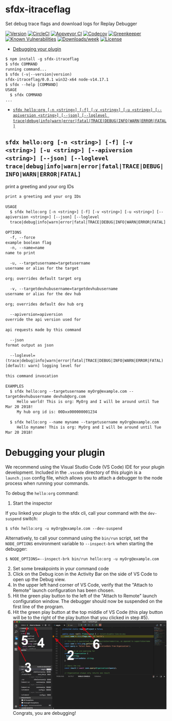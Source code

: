 sfdx-itraceflag
===============

Set debug trace flags and download logs for Replay Debugger

[![Version](https://img.shields.io/npm/v/sfdx-itraceflag.svg)](https://npmjs.org/package/sfdx-itraceflag)
[![CircleCI](https://circleci.com/gh/Isai-ds/sfdx-itraceflag/tree/master.svg?style=shield)](https://circleci.com/gh/Isai-ds/sfdx-itraceflag/tree/master)
[![Appveyor CI](https://ci.appveyor.com/api/projects/status/github/Isai-ds/sfdx-itraceflag?branch=master&svg=true)](https://ci.appveyor.com/project/heroku/sfdx-itraceflag/branch/master)
[![Codecov](https://codecov.io/gh/Isai-ds/sfdx-itraceflag/branch/master/graph/badge.svg)](https://codecov.io/gh/Isai-ds/sfdx-itraceflag)
[![Greenkeeper](https://badges.greenkeeper.io/Isai-ds/sfdx-itraceflag.svg)](https://greenkeeper.io/)
[![Known Vulnerabilities](https://snyk.io/test/github/Isai-ds/sfdx-itraceflag/badge.svg)](https://snyk.io/test/github/Isai-ds/sfdx-itraceflag)
[![Downloads/week](https://img.shields.io/npm/dw/sfdx-itraceflag.svg)](https://npmjs.org/package/sfdx-itraceflag)
[![License](https://img.shields.io/npm/l/sfdx-itraceflag.svg)](https://github.com/Isai-ds/sfdx-itraceflag/blob/master/package.json)

<!-- toc -->
* [Debugging your plugin](#debugging-your-plugin)
<!-- tocstop -->
<!-- install -->
<!-- usage -->
```sh-session
$ npm install -g sfdx-itraceflag
$ sfdx COMMAND
running command...
$ sfdx (-v|--version|version)
sfdx-itraceflag/0.0.1 win32-x64 node-v14.17.1
$ sfdx --help [COMMAND]
USAGE
  $ sfdx COMMAND
...
```
<!-- usagestop -->
<!-- commands -->
* [`sfdx hello:org [-n <string>] [-f] [-v <string>] [-u <string>] [--apiversion <string>] [--json] [--loglevel trace|debug|info|warn|error|fatal|TRACE|DEBUG|INFO|WARN|ERROR|FATAL]`](#sfdx-helloorg--n-string--f--v-string--u-string---apiversion-string---json---loglevel-tracedebuginfowarnerrorfataltracedebuginfowarnerrorfatal)

## `sfdx hello:org [-n <string>] [-f] [-v <string>] [-u <string>] [--apiversion <string>] [--json] [--loglevel trace|debug|info|warn|error|fatal|TRACE|DEBUG|INFO|WARN|ERROR|FATAL]`

print a greeting and your org IDs

```
print a greeting and your org IDs

USAGE
  $ sfdx hello:org [-n <string>] [-f] [-v <string>] [-u <string>] [--apiversion <string>] [--json] [--loglevel 
  trace|debug|info|warn|error|fatal|TRACE|DEBUG|INFO|WARN|ERROR|FATAL]

OPTIONS
  -f, --force                                                                       example boolean flag
  -n, --name=name                                                                   name to print

  -u, --targetusername=targetusername                                               username or alias for the target
                                                                                    org; overrides default target org

  -v, --targetdevhubusername=targetdevhubusername                                   username or alias for the dev hub
                                                                                    org; overrides default dev hub org

  --apiversion=apiversion                                                           override the api version used for
                                                                                    api requests made by this command

  --json                                                                            format output as json

  --loglevel=(trace|debug|info|warn|error|fatal|TRACE|DEBUG|INFO|WARN|ERROR|FATAL)  [default: warn] logging level for
                                                                                    this command invocation

EXAMPLES
  $ sfdx hello:org --targetusername myOrg@example.com --targetdevhubusername devhub@org.com
     Hello world! This is org: MyOrg and I will be around until Tue Mar 20 2018!
     My hub org id is: 00Dxx000000001234
  
  $ sfdx hello:org --name myname --targetusername myOrg@example.com
     Hello myname! This is org: MyOrg and I will be around until Tue Mar 20 2018!
```
<!-- commandsstop -->
<!-- debugging-your-plugin -->
# Debugging your plugin
We recommend using the Visual Studio Code (VS Code) IDE for your plugin development. Included in the `.vscode` directory of this plugin is a `launch.json` config file, which allows you to attach a debugger to the node process when running your commands.

To debug the `hello:org` command: 
1. Start the inspector
  
If you linked your plugin to the sfdx cli, call your command with the `dev-suspend` switch: 
```sh-session
$ sfdx hello:org -u myOrg@example.com --dev-suspend
```
  
Alternatively, to call your command using the `bin/run` script, set the `NODE_OPTIONS` environment variable to `--inspect-brk` when starting the debugger:
```sh-session
$ NODE_OPTIONS=--inspect-brk bin/run hello:org -u myOrg@example.com
```

2. Set some breakpoints in your command code
3. Click on the Debug icon in the Activity Bar on the side of VS Code to open up the Debug view.
4. In the upper left hand corner of VS Code, verify that the "Attach to Remote" launch configuration has been chosen.
5. Hit the green play button to the left of the "Attach to Remote" launch configuration window. The debugger should now be suspended on the first line of the program. 
6. Hit the green play button at the top middle of VS Code (this play button will be to the right of the play button that you clicked in step #5).
<br><img src=".images/vscodeScreenshot.png" width="480" height="278"><br>
Congrats, you are debugging!
